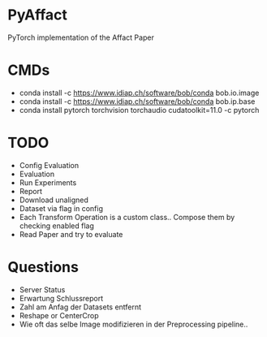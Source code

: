 # PyAffact
PyTorch implementation of the Affact Paper

# CMDs
- conda install -c https://www.idiap.ch/software/bob/conda bob.io.image
- conda install -c https://www.idiap.ch/software/bob/conda bob.ip.base
- conda install pytorch torchvision torchaudio cudatoolkit=11.0 -c pytorch


# TODO
- Config Evaluation
- Evaluation
- Run Experiments
- Report
- Download unaligned
- Dataset via flag in config
- Each Transform Operation is a custom class.. Compose them by checking enabled flag
- Read Paper and try to evaluate

# Questions
- Server Status
- Erwartung Schlussreport
- Zahl am Anfag der Datasets entfernt
- Reshape or CenterCrop
- Wie oft das selbe Image modifizieren in der Preprocessing pipeline.. 
